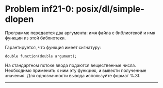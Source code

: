 **Problem inf21-0: posix/dl/simple-dlopen**
================================================

Программе передается два аргумента: имя файла с библиотекой и имя функции из этой библиотеки.

Гарантируется, что функция имеет сигнатуру:

    double function(double argument);

На стандартном потоке ввода подаются вещественные числа. Необходимо применить к ним эту функцию, и вывести полученные значения. Для однозначности вывода используйте формат %.3f.

***

